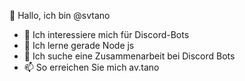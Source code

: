 👋 Hallo, ich bin @svtano
- 👀 Ich interessiere mich für Discord-Bots
- 🌱 Ich lerne gerade Node js
- 💞️ Ich suche eine Zusammenarbeit bei Discord Bots
- 📫 So erreichen Sie mich av.tano
